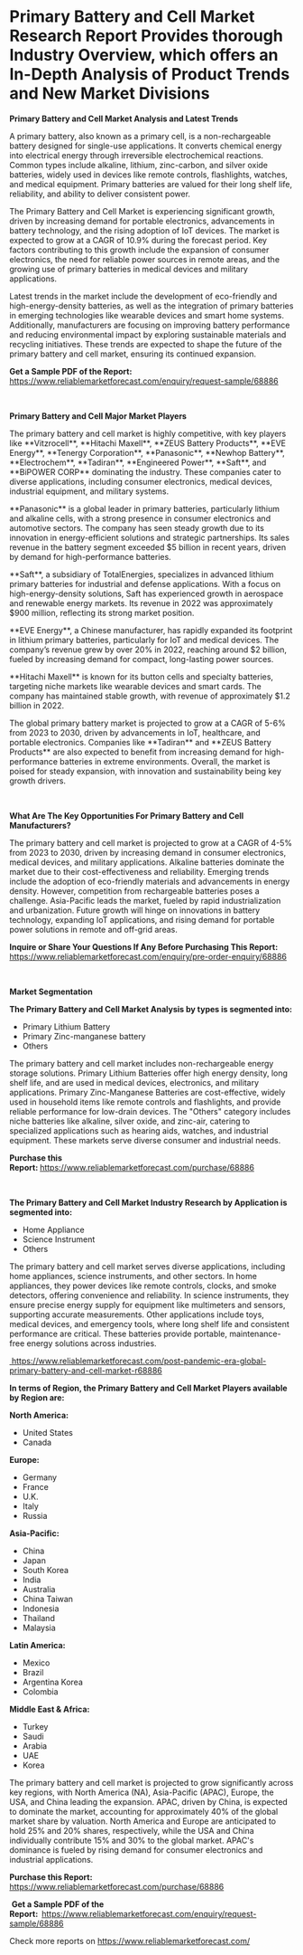 <p><h1>Primary Battery and Cell Market Research Report Provides thorough Industry Overview, which offers an In-Depth Analysis of Product Trends and New Market Divisions</h1></p><p><strong>Primary Battery and Cell Market Analysis and Latest Trends</strong></p>
<p><p>A primary battery, also known as a primary cell, is a non-rechargeable battery designed for single-use applications. It converts chemical energy into electrical energy through irreversible electrochemical reactions. Common types include alkaline, lithium, zinc-carbon, and silver oxide batteries, widely used in devices like remote controls, flashlights, watches, and medical equipment. Primary batteries are valued for their long shelf life, reliability, and ability to deliver consistent power.</p><p>The Primary Battery and Cell Market is experiencing significant growth, driven by increasing demand for portable electronics, advancements in battery technology, and the rising adoption of IoT devices. The market is expected to grow at a CAGR of 10.9% during the forecast period. Key factors contributing to this growth include the expansion of consumer electronics, the need for reliable power sources in remote areas, and the growing use of primary batteries in medical devices and military applications.</p><p>Latest trends in the market include the development of eco-friendly and high-energy-density batteries, as well as the integration of primary batteries in emerging technologies like wearable devices and smart home systems. Additionally, manufacturers are focusing on improving battery performance and reducing environmental impact by exploring sustainable materials and recycling initiatives. These trends are expected to shape the future of the primary battery and cell market, ensuring its continued expansion.</p></p>
<p><strong>Get a Sample PDF of the Report:&nbsp;</strong> <a href="https://www.reliablemarketforecast.com/enquiry/request-sample/68886?utm_campaign=1105&utm_medium=2&utm_source=Github&utm_content=ia&utm_term=21012025&utm_id=primary-battery-and-cell">https://www.reliablemarketforecast.com/enquiry/request-sample/68886</a></p>
<p>&nbsp;</p>
<p><strong>Primary Battery and Cell Major Market Players</strong></p>
<p><p>The primary battery and cell market is highly competitive, with key players like **Vitzrocell**, **Hitachi Maxell**, **ZEUS Battery Products**, **EVE Energy**, **Tenergy Corporation**, **Panasonic**, **Newhop Battery**, **Electrochem**, **Tadiran**, **Engineered Power**, **Saft**, and **BiPOWER CORP** dominating the industry. These companies cater to diverse applications, including consumer electronics, medical devices, industrial equipment, and military systems.</p><p>**Panasonic** is a global leader in primary batteries, particularly lithium and alkaline cells, with a strong presence in consumer electronics and automotive sectors. The company has seen steady growth due to its innovation in energy-efficient solutions and strategic partnerships. Its sales revenue in the battery segment exceeded $5 billion in recent years, driven by demand for high-performance batteries.</p><p>**Saft**, a subsidiary of TotalEnergies, specializes in advanced lithium primary batteries for industrial and defense applications. With a focus on high-energy-density solutions, Saft has experienced growth in aerospace and renewable energy markets. Its revenue in 2022 was approximately $900 million, reflecting its strong market position.</p><p>**EVE Energy**, a Chinese manufacturer, has rapidly expanded its footprint in lithium primary batteries, particularly for IoT and medical devices. The company’s revenue grew by over 20% in 2022, reaching around $2 billion, fueled by increasing demand for compact, long-lasting power sources.</p><p>**Hitachi Maxell** is known for its button cells and specialty batteries, targeting niche markets like wearable devices and smart cards. The company has maintained stable growth, with revenue of approximately $1.2 billion in 2022.</p><p>The global primary battery market is projected to grow at a CAGR of 5-6% from 2023 to 2030, driven by advancements in IoT, healthcare, and portable electronics. Companies like **Tadiran** and **ZEUS Battery Products** are also expected to benefit from increasing demand for high-performance batteries in extreme environments. Overall, the market is poised for steady expansion, with innovation and sustainability being key growth drivers.</p></p>
<p>&nbsp;</p>
<p><strong>What Are The Key Opportunities For Primary Battery and Cell Manufacturers?</strong></p>
<p><p>The primary battery and cell market is projected to grow at a CAGR of 4-5% from 2023 to 2030, driven by increasing demand in consumer electronics, medical devices, and military applications. Alkaline batteries dominate the market due to their cost-effectiveness and reliability. Emerging trends include the adoption of eco-friendly materials and advancements in energy density. However, competition from rechargeable batteries poses a challenge. Asia-Pacific leads the market, fueled by rapid industrialization and urbanization. Future growth will hinge on innovations in battery technology, expanding IoT applications, and rising demand for portable power solutions in remote and off-grid areas.</p></p>
<p><strong>Inquire or Share Your Questions If Any Before Purchasing This Report:</strong> <a href="https://www.reliablemarketforecast.com/enquiry/pre-order-enquiry/68886?utm_campaign=1105&utm_medium=2&utm_source=Github&utm_content=ia&utm_term=21012025&utm_id=primary-battery-and-cell">https://www.reliablemarketforecast.com/enquiry/pre-order-enquiry/68886</a></p>
<p>&nbsp;</p>
<p><strong>Market Segmentation</strong></p>
<p><strong>The Primary Battery and Cell Market Analysis by types is segmented into:</strong></p>
<p><ul><li>Primary Lithium Battery</li><li>Primary Zinc-manganese battery</li><li>Others</li></ul></p>
<p><p>The primary battery and cell market includes non-rechargeable energy storage solutions. Primary Lithium Batteries offer high energy density, long shelf life, and are used in medical devices, electronics, and military applications. Primary Zinc-Manganese Batteries are cost-effective, widely used in household items like remote controls and flashlights, and provide reliable performance for low-drain devices. The "Others" category includes niche batteries like alkaline, silver oxide, and zinc-air, catering to specialized applications such as hearing aids, watches, and industrial equipment. These markets serve diverse consumer and industrial needs.</p></p>
<p><strong>Purchase this Report:&nbsp;</strong><a href="https://www.reliablemarketforecast.com/purchase/68886?utm_campaign=1105&utm_medium=2&utm_source=Github&utm_content=ia&utm_term=21012025&utm_id=primary-battery-and-cell">https://www.reliablemarketforecast.com/purchase/68886</a></p>
<p>&nbsp;</p>
<p><strong>The Primary Battery and Cell Market Industry Research by Application is segmented into:</strong></p>
<p><ul><li>Home Appliance</li><li>Science Instrument</li><li>Others</li></ul></p>
<p><p>The primary battery and cell market serves diverse applications, including home appliances, science instruments, and other sectors. In home appliances, they power devices like remote controls, clocks, and smoke detectors, offering convenience and reliability. In science instruments, they ensure precise energy supply for equipment like multimeters and sensors, supporting accurate measurements. Other applications include toys, medical devices, and emergency tools, where long shelf life and consistent performance are critical. These batteries provide portable, maintenance-free energy solutions across industries.</p></p>
<p><a href="https://www.reliablemarketforecast.com/post-pandemic-era-global-primary-battery-and-cell-market-r68886?utm_campaign=1105&utm_medium=2&utm_source=Github&utm_content=ia&utm_term=21012025&utm_id=primary-battery-and-cell">&nbsp;https://www.reliablemarketforecast.com/post-pandemic-era-global-primary-battery-and-cell-market-r68886</a></p>
<p><strong>In terms of Region, the Primary Battery and Cell Market Players available by Region are:</strong></p>
<p>
    <p> <strong> North America: </strong>
        <ul>
            <li>United States</li>
            <li>Canada</li>
        </ul>
        </p> 
    <p> <strong> Europe: </strong>
        <ul>
            <li>Germany</li>
            <li>France</li>
            <li>U.K.</li>
            <li>Italy</li>
            <li>Russia</li>
        </ul>
        </p> 
    <p> <strong> Asia-Pacific: </strong>
        <ul>
            <li>China</li>
            <li>Japan</li>
            <li>South Korea</li>
            <li>India</li>
            <li>Australia</li>
            <li>China Taiwan</li>
            <li>Indonesia</li>
            <li>Thailand</li>
            <li>Malaysia</li>
        </ul>
        </p> 
    <p> <strong> Latin America: </strong>
        <ul>
            <li>Mexico</li>
            <li>Brazil</li>
            <li>Argentina Korea</li>
            <li>Colombia</li>
        </ul>
        </p> 
    <p> <strong> Middle East & Africa: </strong>
        <ul>
            <li>Turkey</li>
            <li>Saudi</li>
            <li>Arabia</li>
            <li>UAE</li>
            <li>Korea</li>
        </ul>
    </p>
    </p>
<p><p>The primary battery and cell market is projected to grow significantly across key regions, with North America (NA), Asia-Pacific (APAC), Europe, the USA, and China leading the expansion. APAC, driven by China, is expected to dominate the market, accounting for approximately 40% of the global market share by valuation. North America and Europe are anticipated to hold 25% and 20% shares, respectively, while the USA and China individually contribute 15% and 30% to the global market. APAC's dominance is fueled by rising demand for consumer electronics and industrial applications.</p></p>
<p><strong>Purchase this Report: </strong><a href="https://www.reliablemarketforecast.com/purchase/68886?utm_campaign=1105&utm_medium=2&utm_source=Github&utm_content=ia&utm_term=21012025&utm_id=primary-battery-and-cell">https://www.reliablemarketforecast.com/purchase/68886</a></p>
<p>&nbsp;<strong>Get a Sample PDF of the Report:&nbsp;&nbsp;</strong><a href="https://www.reliablemarketforecast.com/enquiry/request-sample/68886?utm_campaign=1105&utm_medium=2&utm_source=Github&utm_content=ia&utm_term=21012025&utm_id=primary-battery-and-cell">https://www.reliablemarketforecast.com/enquiry/request-sample/68886</a></p>
<p><strong></strong></p>
<p>Check more reports on <a href="https://www.reliablemarketforecast.com/?utm_campaign=1105&utm_medium=2&utm_source=Github&utm_content=ia&utm_term=21012025&utm_id=primary-battery-and-cell">https://www.reliablemarketforecast.com/</a></p>
